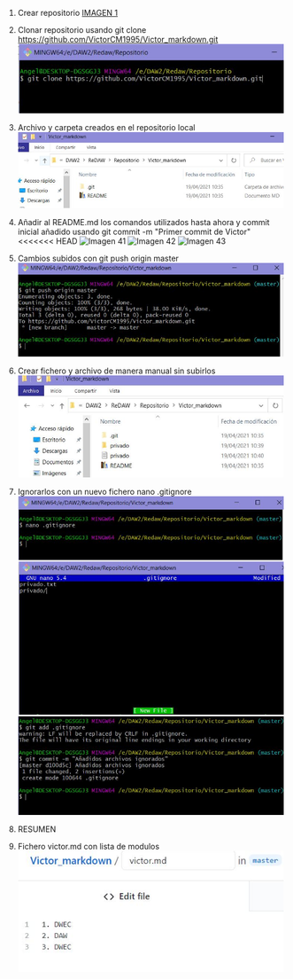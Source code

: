 1. Crear repositorio
[IMAGEN 1](1.jpg)

2. Clonar repositorio usando git clone https://github.com/VictorCM1995/Victor_markdown.git
![Imagen 2](2.jpg)

3. Archivo y carpeta creados en el repositorio local
![Imagen 3](3.JPG)

4. Añadir al README.md los comandos utilizados hasta ahora y commit inicial añadido usando git commit -m "Primer commit de Victor"
<<<<<<< HEAD
![Imagen 41](E:\DAW2\ReDAW\4.jpg)
![Imagen 42](E:\DAW2\ReDAW\42.jpg)
![Imagen 43](E:\DAW2\ReDAW\43.jpg)

5. Cambios subidos con git push origin master
![Imagen 5](5.JPG)

6. Crear fichero y archivo de manera manual sin subirlos
![Imagen 6](6.JPG)

7. Ignorarlos con un nuevo fichero nano .gitignore
![Imagen 71](71.JPG)
![Imagen 72](72.JPG)
![Imagen 73](73.JPG)

8. RESUMEN
9. Fichero victor.md con lista de modulos
![Imagen 9](9.JPG)
